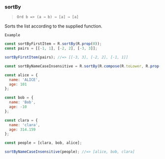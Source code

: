 ### sortBy

> ```Ord b => (a → b) → [a] → [a]```

Sorts the list according to the supplied function.

`Example`

```js
const sortByFirstItem = R.sortBy(R.prop(0));
const pairs = [[-1, 1], [-2, 2], [-3, 3]];

sortByFirstItem(pairs); //=> [[-3, 3], [-2, 2], [-1, 1]]

const sortByNameCaseInsensitive = R.sortBy(R.compose(R.toLower, R.prop('name')));

const alice = {
  name: 'ALICE',
  age: 101
};

const bob = {
  name: 'Bob',
  age: -10
};

const clara = {
  name: 'clara',
  age: 314.159
};

const people = [clara, bob, alice];

sortByNameCaseInsensitive(people); //=> [alice, bob, clara]
```